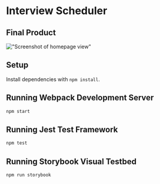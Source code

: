 # Interview Scheduler


## Final Product

!["Screenshot of homepage view"]([https://github.com/lindseyogilvie/scheduler/blob/master/docs/homepage_view.png])

## Setup

Install dependencies with `npm install`.

## Running Webpack Development Server

```sh
npm start
```

## Running Jest Test Framework

```sh
npm test
```

## Running Storybook Visual Testbed

```sh
npm run storybook
```

